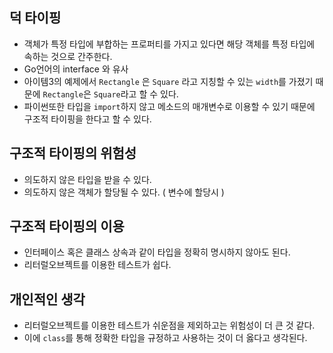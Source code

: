 ## 덕 타이핑

-   객체가 특정 타입에 부합하는 프로퍼티를 가지고 있다면 해당 객체를 특정 타입에 속하는 것으로 간주한다.
-   Go언어의 interface 와 유사
-   아이템3의 예제에서 `Rectangle` 은 `Square` 라고 지칭할 수 있는 `width`를 가졌기 때문에 `Rectangle`은 `Square`라고 할 수 있다.
-   파이썬또한 타입을 `import`하지 않고 메소드의 매개변수로 이용할 수 있기 때문에 구조적 타이핑을 한다고 할 수 있다.

## 구조적 타이핑의 위험성

-   의도하지 않은 타입을 받을 수 있다.
-   의도하지 않은 객체가 할당될 수 있다. ( 변수에 할당시 )

## 구조적 타이핑의 이용

-   인터페이스 혹은 클래스 상속과 같이 타입을 정확히 명시하지 않아도 된다.
-   리터럴오브젝트를 이용한 테스트가 쉽다.

## 개인적인 생각

-   리터럴오브젝트를 이용한 테스트가 쉬운점을 제외하고는 위험성이 더 큰 것 같다.
-   이에 `class`를 통해 정확한 타입을 규정하고 사용하는 것이 더 옳다고 생각된다.